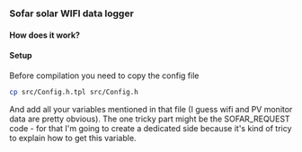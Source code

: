 ### Sofar solar WIFI data logger

#### How does it work?


#### Setup

Before compilation you need to copy the config file 

```bash
cp src/Config.h.tpl src/Config.h
```

And add all your variables mentioned in that file (I guess wifi and PV monitor data are pretty obvious). The one tricky part might be the SOFAR_REQUEST code - for that I'm going to create a dedicated side because it's kind of tricy to explain how to get this variable.